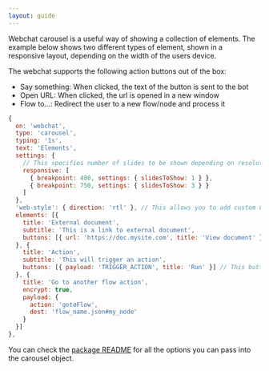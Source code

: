 ```yaml
---
layout: guide
---
```


Webchat carousel is a useful way of showing a collection of elements. The example below shows two different types of element, shown in a responsive layout, depending on the width of the users device. 

The webchat supports the following action buttons out of the box:
- Say something: When clicked, the text of the button is sent to the bot
- Open URL: When clicked, the url is opened in a new window
- Flow to...: Redirect the user to a new flow/node and process it

```js
{
  on: 'webchat',
  type: 'carousel',
  typing: '1s',
  text: 'Elements',
  settings: {
    // This specifies number of slides to be shown depending on resolution
    responsive: [
      { breakpoint: 400, settings: { slidesToShow: 1 } },
      { breakpoint: 750, settings: { slidesToShow: 3 } }
    ]
  },
  'web-style': { direction: 'rtl' }, // This allows you to add custom CSS-styling
  elements: [{
    title: 'External document',
    subtitle: 'This is a link to external document',
    buttons: [{ url: 'https://doc.mysite.com', title: 'View document' }]
  }, {
    title: 'Action',
    subtitle: 'This will trigger an action',
    buttons: [{ payload: 'TRIGGER_ACTION', title: 'Run' }] // This button acts as a quick-reply
  }, { 
    title: 'Go to another flow action', 
    encrypt: true,
    payload: {
      action: 'gotoFlow',
      dest: 'flow_name.json#my_node'
    }
  }]
},
```

You can check the [package README](https://github.com/botpress/botpress/tree/master/packages/channels/botpress-channel-web) for all the options you can pass into the carousel object.

